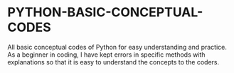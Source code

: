 # PYTHON-BASIC-CONCEPTUAL-CODES
All basic conceptual codes of Python for easy understanding and practice.
As a beginner in coding, I have kept errors in specific methods with explanations so that it is easy to understand the concepts to the coders.
